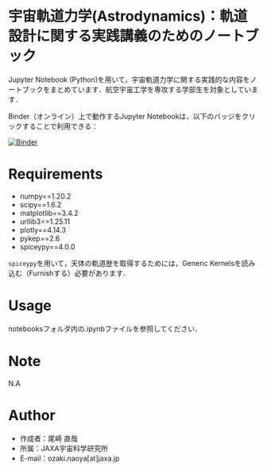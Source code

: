 # 宇宙軌道力学(Astrodynamics)：軌道設計に関する実践講義のためのノートブック

Jupyter Notebook (Python)を用いて，宇宙軌道力学に関する実践的な内容をノートブックをまとめています．航空宇宙工学を専攻する学部生を対象としています．

Binder（オンライン）上で動作するJupyter Notebookは，以下のバッジをクリックすることで利用できる：

[![Binder](https://mybinder.org/badge_logo.svg)](https://mybinder.org/v2/gh/naoyaozaki/astrodynamics_lecture_note/HEAD)

# Requirements
 
* numpy==1.20.2
* scipy==1.6.2
* matplotlib==3.4.2
* urllib3==1.25.11
* plotly==4.14.3
* pykep==2.6
* spiceypy==4.0.0

`spiceypy`を用いて，天体の軌道歴を取得するためには，Generic Kernelsを読み込む（Furnishする）必要があります．
 
# Usage
 
notebooksフォルダ内の.ipynbファイルを参照してください．

# Note
 
N.A
 
# Author
  
* 作成者：尾崎 直哉
* 所属：JAXA宇宙科学研究所
* E-mail：ozaki.naoya[at]jaxa.jp
 
